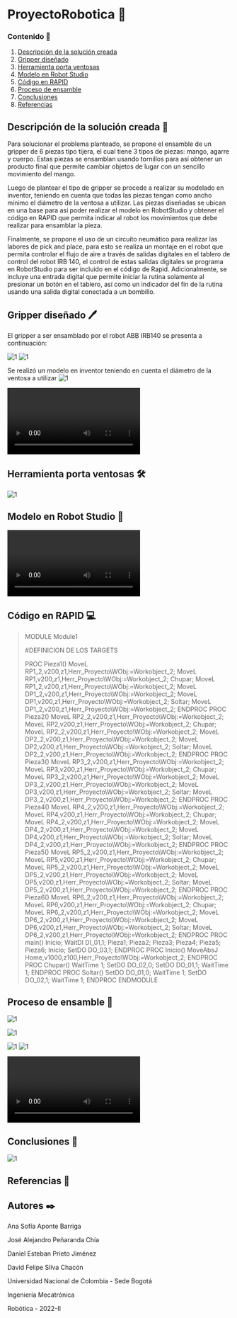 # ProyectoRobotica 	:robot:

### Contenido :open_book:

1. [Descripción de la solución creada](#descripción-de-la-solución-creada-📌)
2. [Gripper diseñado](#gripper-diseñado-🖊️)
3. [Herramienta porta ventosas](#herramienta-porta-ventosas-🛠️)
4. [Modelo en Robot Studio](#modelo-en-robot-studio-🔎)
5. [Código en RAPID](#código-en-rapid-💻)
6. [Proceso de ensamble](#proceso-de-ensamble-🔧)
7. [Conclusiones](#conclusiones-📄)
8. [Referencias](#referencias-📖)


## Descripción de la solución creada :pushpin:

Para solucionar el problema planteado, se propone el ensamble de un gripper de 6 piezas tipo tijera, el cual tiene 3 tipos de piezas: mango, agarre y cuerpo. Estas piezas se ensamblan usando tornillos para así obtener un producto final que permite cambiar objetos de lugar con un sencillo movimiento del mango. 

Luego de plantear el tipo de gripper se procede a realizar su modelado en inventor, teniendo en cuenta que todas las piezas tengan como ancho mínimo el diámetro de la ventosa a utilizar. Las piezas diseñadas se ubican en una base para así poder realizar el modelo en RobotStudio y obtener el código en RAPID que permita indicar al robot los movimientos que debe realizar para ensamblar la pieza.

Finalmente, se propone el uso de un circuito neumático para realizar las labores de pick and place, para esto se realiza un montaje en el robot que permita controlar el flujo de aire a través de salidas digitales en el tablero de control del robot IRB 140, el control de estas salidas digitales se programa en RobotStudio para ser incluido en el código de Rapid. Adicionalmente, se incluye una entrada digital que permite iniciar la rutina solamente al presionar un botón en el tablero, así como un indicador del fin de la rutina usando una salida digital conectada a un bombillo.

## Gripper diseñado :pen:
El gripper a ser ensamblado por el robot ABB IRB140 se presenta a continuación:

![1](/img/gripper1.jpeg)
![1](/img/gripper2.jpeg)

Se realizó un modelo en inventor teniendo en cuenta el diámetro de la ventosa a utilizar
![1](/img/base.jpeg)

![1](/img/usogripper.mp4)


## Herramienta porta ventosas :hammer_and_wrench:

![1](/img/herramienta.jpeg)

## Modelo en Robot Studio :mag_right:

![1](/img/robotstudio.mp4)

## Código en RAPID :computer:

>    MODULE Module1
>    
>    #DEFINICION DE LOS TARGETS
>    
>    PROC Pieza1()
>        MoveL RP1_2,v200,z1,Herr_Proyecto\WObj:=Workobject_2;
>        MoveL RP1,v200,z1,Herr_Proyecto\WObj:=Workobject_2;
>        Chupar;
>        MoveL RP1_2,v200,z1,Herr_Proyecto\WObj:=Workobject_2;
>        MoveL DP1_2,v200,z1,Herr_Proyecto\WObj:=Workobject_2;
>        MoveL DP1,v200,z1,Herr_Proyecto\WObj:=Workobject_2;
>        Soltar;
>        MoveL DP1_2,v200,z1,Herr_Proyecto\WObj:=Workobject_2;
>    ENDPROC
>    PROC Pieza2()
>        MoveL RP2_2,v200,z1,Herr_Proyecto\WObj:=Workobject_2;
>        MoveL RP2,v200,z1,Herr_Proyecto\WObj:=Workobject_2;
>        Chupar;
>        MoveL RP2_2,v200,z1,Herr_Proyecto\WObj:=Workobject_2;
>        MoveL DP2_2,v200,z1,Herr_Proyecto\WObj:=Workobject_2;
>        MoveL DP2,v200,z1,Herr_Proyecto\WObj:=Workobject_2;
>        Soltar;
>        MoveL DP2_2,v200,z1,Herr_Proyecto\WObj:=Workobject_2;
>    ENDPROC
>    PROC Pieza3()
>        MoveL RP3_2,v200,z1,Herr_Proyecto\WObj:=Workobject_2;
>        MoveL RP3,v200,z1,Herr_Proyecto\WObj:=Workobject_2;
>        Chupar;
>        MoveL RP3_2,v200,z1,Herr_Proyecto\WObj:=Workobject_2;
>        MoveL DP3_2,v200,z1,Herr_Proyecto\WObj:=Workobject_2;
>        MoveL DP3,v200,z1,Herr_Proyecto\WObj:=Workobject_2;
>        Soltar;
>        MoveL DP3_2,v200,z1,Herr_Proyecto\WObj:=Workobject_2;
>    ENDPROC
>    PROC Pieza4()
>        MoveL RP4_2,v200,z1,Herr_Proyecto\WObj:=Workobject_2;
>        MoveL RP4,v200,z1,Herr_Proyecto\WObj:=Workobject_2;
>        Chupar;
>        MoveL RP4_2,v200,z1,Herr_Proyecto\WObj:=Workobject_2;
>        MoveL DP4_2,v200,z1,Herr_Proyecto\WObj:=Workobject_2;
>        MoveL DP4,v200,z1,Herr_Proyecto\WObj:=Workobject_2;
>        Soltar;
>        MoveL DP4_2,v200,z1,Herr_Proyecto\WObj:=Workobject_2;
>    ENDPROC
>    PROC Pieza5()
>        MoveL RP5_2,v200,z1,Herr_Proyecto\WObj:=Workobject_2;
>        MoveL RP5,v200,z1,Herr_Proyecto\WObj:=Workobject_2;
>        Chupar;
>        MoveL RP5_2,v200,z1,Herr_Proyecto\WObj:=Workobject_2;
>        MoveL DP5_2,v200,z1,Herr_Proyecto\WObj:=Workobject_2;
>        MoveL DP5,v200,z1,Herr_Proyecto\WObj:=Workobject_2;
>        Soltar;
>        MoveL DP5_2,v200,z1,Herr_Proyecto\WObj:=Workobject_2;
>    ENDPROC
>    PROC Pieza6()
>        MoveL RP6_2,v200,z1,Herr_Proyecto\WObj:=Workobject_2;
>        MoveL RP6,v200,z1,Herr_Proyecto\WObj:=Workobject_2;
>        Chupar;
>        MoveL RP6_2,v200,z1,Herr_Proyecto\WObj:=Workobject_2;
>        MoveL DP6_2,v200,z1,Herr_Proyecto\WObj:=Workobject_2;
>        MoveL DP6,v200,z1,Herr_Proyecto\WObj:=Workobject_2;
>        Soltar;
>        MoveL DP6_2,v200,z1,Herr_Proyecto\WObj:=Workobject_2;
>    ENDPROC
>    PROC main()
>        Inicio;
>        WaitDI DI_01,1;
>        Pieza1;
>        Pieza2;
>        Pieza3;
>        Pieza4;
>        Pieza5;
>        Pieza6;
>        Inicio;
>        SetDO DO_03,1;
>    ENDPROC
>    PROC Inicio()
>        MoveAbsJ Home,v1000,z100,Herr_Proyecto\WObj:=Workobject_2;
>    ENDPROC
>    PROC Chupar()
>        WaitTime 1;
>        SetDO DO_02,0;
>        SetDO DO_01,1;
>        WaitTime 1;
>    ENDPROC
>    PROC Soltar()
>        SetDO DO_01,0;
>        WaitTime 1;
>        SetDO DO_02,1;
>        WaitTime 1;
>    ENDPROC
>    ENDMODULE
## Proceso de ensamble :wrench:

![1](/img/montaje.jpeg)

![1](/img/neumatica.jpeg)

![1](/img/workobject.jpeg)
![1](/img/workspace.jpeg)

![1](/img/final.mp4)

## Conclusiones :page_facing_up:


![1](/img/team.jpeg)

## Referencias :open_book:


## Autores :black_nib:
Ana Sofía Aponte Barriga

José Alejandro Peñaranda Chía

Daniel Esteban Prieto Jiménez

David Felipe Silva Chacón

Universidad Nacional de Colombia - Sede Bogotá

Ingeniería Mecatrónica

Robótica - 2022-II
